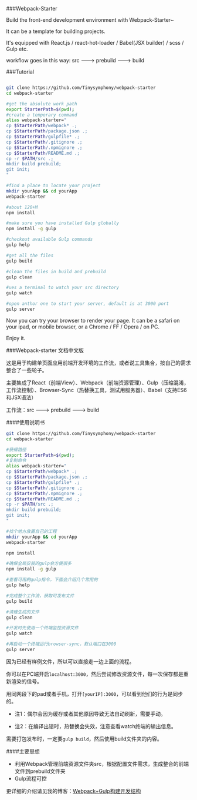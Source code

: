 ###Webpack-Starter

Build the front-end development environment with Webpack-Starter~

It can be a template for building projects.

It's equipped with React.js / react-hot-loader / Babel(JSX builder) / scss / Gulp etc.

workflow goes in this way: src ---> prebuild ---> build


###Tutorial

```bash

git clone https://github.com/Tinysymphony/webpack-starter
cd webpack-starter

#get the absolute work path
export StarterPath=$(pwd);
#create a temporary command
alias webpack-starter="
cp $StarterPath/webpack* .;
cp $StarterPath/package.json .;
cp $StarterPath/gulpfile* .;
cp $StarterPath/.gitignore .;
cp $StarterPath/.npmignore .;
cp $StarterPath/README.md .;
cp -r $PATH/src .;
mkdir build prebuild;
git init;
"

#find a place to locate your project
mkdir yourApp && cd yourApp
webpack-starter

#about 120+M
npm install

#make sure you have installed Gulp globally
npm install -g gulp

#checkout available Gulp commands
gulp help

#get all the files
gulp build

#clean the files in build and prebuild
gulp clean

#ues a terminal to watch your src directory
gulp watch

#open anthor one to start your server, default is at 3000 port
gulp server

```

Now you can try your browser to render your page. It can be a safari on your ipad, or mobile browser, or a Chrome / FF / Opera / on PC.

Enjoy it.

###Webpack-starter 文档中文版

这是用于构建单页面应用前端开发环境的工作流，或者说工具集合，按自己的需求整合了一些轮子。

主要集成了React（前端View）、Webpack（前端资源管理）、Gulp（压缩混淆，工作流控制）、Browser-Sync（热替换工具，测试用服务器）、Babel（支持ES6和JSX语法）

工作流：src ---> prebuild ---> build

####使用说明书

```bash
git clone https://github.com/Tinysymphony/webpack-starter
cd webpack-starter

#获得路径
export StarterPath=$(pwd);
#复制命令
alias webpack-starter="
cp $StarterPath/webpack* .;
cp $StarterPath/package.json .;
cp $StarterPath/gulpfile* .;
cp $StarterPath/.gitignore .;
cp $StarterPath/.npmignore .;
cp $StarterPath/README.md .;
cp -r $PATH/src .;
mkdir build prebuild;
git init;
"

#找个地方放置自己的工程
mkdir yourApp && cd yourApp
webpack-starter

npm install

#确保全局安装的gulp会方便很多
npm install -g gulp

#查看可用的gulp指令，下面会介绍几个常用的
gulp help

#完成整个工作流，获取可发布文件
gulp build

#清理生成的文件
gulp clean

#开发时先使用一个终端监控资源文件
gulp watch

#再启动一个终端运行browser-sync，默认端口在3000
gulp server

```

因为已经有样例文件，所以可以直接走一边上面的流程。

你可以在PC端开启`localhost:3000`，然后尝试修改资源文件，每一次保存都是重新渲染的信号。

用同网段下的pad或者手机，打开`[yourIP]:3000`，可以看到他们的行为是同步的。

* 注1：偶尔会因为缓存或者其他原因导致无法自动刷新，需要手动。

* 注2：在编译出错时，热替换会失效，注意查看watch终端的输出信息。


需要打包发布时，一定要`gulp build`，然后使用build文件夹的内容。

####主要思想
* 利用Webpack管理前端资源文件夹src，根据配置文件需求，生成整合的前端文件到prebuild文件夹
* Gulp流程可控

更详细的介绍请见我的博客：[Webpack+Gulp构建开发结构](http://www.wytiny.me/2015/09/29/Webpack-Gulp%E6%9E%84%E5%BB%BA%E5%BC%80%E5%8F%91%E7%BB%93%E6%9E%84/)
